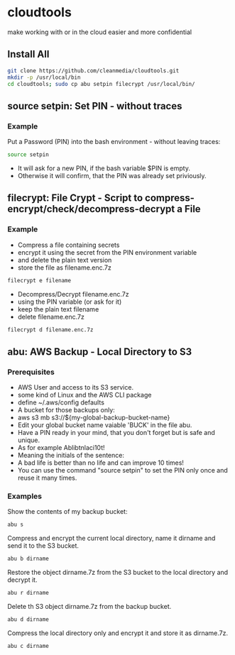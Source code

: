 # cloudtools
make working with or in the cloud easier and more confidential

## Install All
```bash
git clone https://github.com/cleanmedia/cloudtools.git
mkdir -p /usr/local/bin
cd cloudtools; sudo cp abu setpin filecrypt /usr/local/bin/
```

## source setpin: Set PIN - without traces

### Example

Put a Password (PIN) into the bash environment - without leaving traces:
```bash
source setpin
```

* It will ask for a new PIN, if the bash variable $PIN is empty.
* Otherwise it will confirm, that the PIN was already set priviously.


## filecrypt: File Crypt - Script to compress-encrypt/check/decompress-decrypt a File

### Example

* Compress a file containing secrets
* encrypt it using the secret from the PIN environment variable
* and delete the plain text version
* store the file as filename.enc.7z

```bash
filecrypt e filename
```

* Decompress/Decrypt filename.enc.7z
* using the PIN variable (or ask for it)
* keep the plain text filename
* delete filename.enc.7z

```bash
filecrypt d filename.enc.7z
```


## abu: AWS Backup - Local Directory to S3

### Prerequisites

* AWS User and access to its S3 service.
* some kind of Linux and the AWS CLI package
* define ~/.aws/config defaults
* A bucket for those backups only:
* aws s3 mb s3://${my-global-backup-bucket-name}
* Edit your global bucket name vaiable 'BUCK' in the file abu.
* Have a PIN ready in your mind, that you don't forget but is safe and unique.
* As for example Ablibtnlaci10t!
* Meaning the initials of the sentence:
* A bad life is better than no life and can improve 10 times!
* You can use the command "source setpin" to set the PIN only once and reuse it many times.

### Examples

Show the contents of my backup bucket:
```bash
abu s
```

Compress and encrypt the current local directory, name it dirname and send it to the S3 bucket.
```bash
abu b dirname
```

Restore the object dirname.7z from the S3 bucket to the local directory and decrypt it.
```bash
abu r dirname
```

Delete th S3 object dirname.7z from the backup bucket.
```bash
abu d dirname
```

Compress the local directory only and encrypt it and store it as dirname.7z.
```bash
abu c dirname
```


